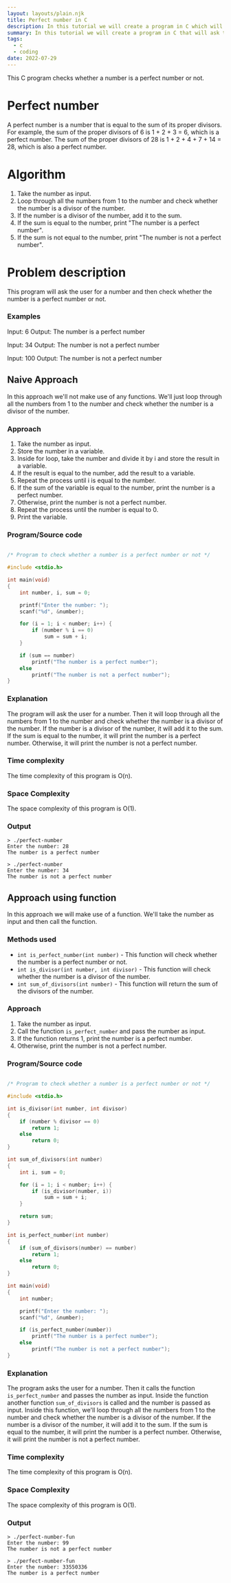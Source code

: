 ```yaml
---
layout: layouts/plain.njk
title: Perfect number in C
description: In this tutorial we will create a program in C which will ask the user for a number and then check whether the number is a perfect number or not.
summary: In this tutorial we will create a program in C that will ask the user for a number and then check whether the number is a perfect number or not.
tags:
  - c
  - coding
date: 2022-07-29
---
```


This C program checks whether a number is a perfect number or not.

# Perfect number

A perfect number is a number that is equal to the sum of its proper divisors. For example, the sum of the proper divisors of 6 is 1 + 2 + 3 = 6, which is a perfect number. The sum of the proper divisors of 28 is 1 + 2 + 4 + 7 + 14 = 28, which is also a perfect number.

# Algorithm

1. Take the number as input.
2. Loop through all the numbers from 1 to the number and check whether the number is a divisor of the number.
3. If the number is a divisor of the number, add it to the sum.
4. If the sum is equal to the number, print "The number is a perfect number".
5. If the sum is not equal to the number, print "The number is not a perfect number".

# Problem description

This program will ask the user for a number and then check whether the number is a perfect number or not.

### Examples

Input: 6
Output: The number is a perfect number

Input: 34
Output: The number is not a perfect number

Input: 100
Output: The number is not a perfect number

## Naive Approach

In this approach we'll not make use of any functions. We'll just loop through all the numbers from 1 to the number and check whether the number is a divisor of the number.

### Approach

1. Take the number as input.
2. Store the number in a variable.
3. Inside for loop, take the number and divide it by i and store the result in a variable.
4. If the result is equal to the number, add the result to a variable.
5. Repeat the process until i is equal to the number.
6. If the sum of the variable is equal to the number, print the number is a perfect number.
7. Otherwise, print the number is not a perfect number.
8. Repeat the process until the number is equal to 0.
9. Print the variable.

### Program/Source code

```c

/* Program to check whether a number is a perfect number or not */

#include <stdio.h>

int main(void)
{
	int number, i, sum = 0;

	printf("Enter the number: ");
	scanf("%d", &number);

	for (i = 1; i < number; i++) {
		if (number % i == 0)
			sum = sum + i;
	}

	if (sum == number)
		printf("The number is a perfect number");
	else
		printf("The number is not a perfect number");
}

```

### Explanation

The program will ask the user for a number. Then it will loop through all the numbers from 1 to the number and check whether the number is a divisor of the number. If the number is a divisor of the number, it will add it to the sum. If the sum is equal to the number, it will print the number is a perfect number. Otherwise, it will print the number is not a perfect number.

### Time complexity

The time complexity of this program is O(n).

### Space Complexity

The space complexity of this program is O(1).

### Output

```
> ./perfect-number
Enter the number: 28
The number is a perfect number

> ./perfect-number
Enter the number: 34
The number is not a perfect number
```

## Approach using function

In this approach we will make use of a function. We'll take the number as input and then call the function.

### Methods used

* `int is_perfect_number(int number)` - This function will check whether the number is a perfect number or not.
* `int is_divisor(int number, int divisor)` - This function will check whether the number is a divisor of the number.
* `int sum_of_divisors(int number)` - This function will return the sum of the divisors of the number.

### Approach

1. Take the number as input.
2. Call the function `is_perfect_number` and pass the number as input.
3. If the function returns 1, print the number is a perfect number.
4. Otherwise, print the number is not a perfect number.

### Program/Source code

```c

/* Program to check whether a number is a perfect number or not */

#include <stdio.h>

int is_divisor(int number, int divisor)
{
    if (number % divisor == 0)
        return 1;
    else
        return 0;
}

int sum_of_divisors(int number)
{
    int i, sum = 0;

    for (i = 1; i < number; i++) {
        if (is_divisor(number, i))
            sum = sum + i;
    }

    return sum;
}

int is_perfect_number(int number)
{
    if (sum_of_divisors(number) == number)
        return 1;
    else
        return 0;
}

int main(void)
{
    int number;

    printf("Enter the number: ");
    scanf("%d", &number);

    if (is_perfect_number(number))
        printf("The number is a perfect number");
    else
        printf("The number is not a perfect number");
}

```

### Explanation

The program asks the user for a number. Then it calls the function `is_perfect_number` and passes the number as input. Inside the function another function `sum_of_divisors` is called and the number is passed as input. Inside this function, we'll loop through all the numbers from 1 to the number and check whether the number is a divisor of the number. If the number is a divisor of the number, it will add it to the sum. If the sum is equal to the number, it will print the number is a perfect number. Otherwise, it will print the number is not a perfect number.

### Time complexity

The time complexity of this program is O(n).

### Space Complexity

The space complexity of this program is O(1).

### Output

```
> ./perfect-number-fun
Enter the number: 99
The number is not a perfect number

> ./perfect-number-fun
Enter the number: 33550336
The number is a perfect number
```
